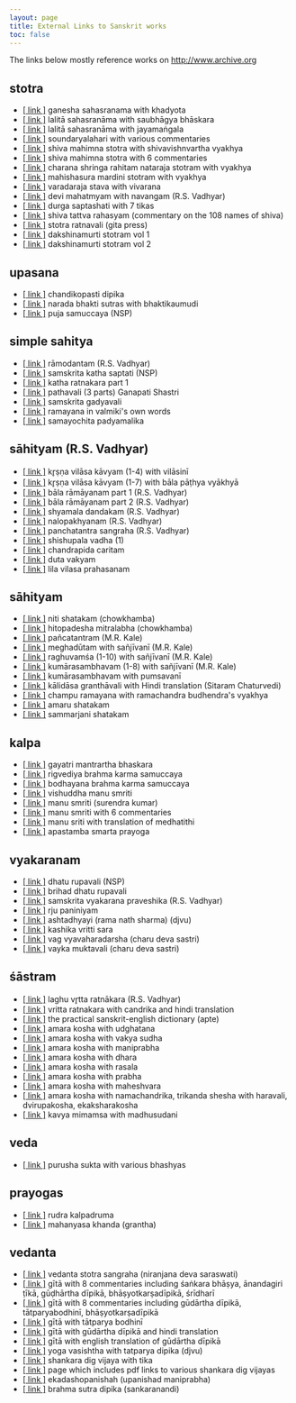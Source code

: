 ```yaml
---
layout: page
title: External Links to Sanskrit works
toc: false
---
```


The links below mostly reference works on http://www.archive.org

## stotra

* [[ link ]][gkh] ganesha sahasranama with khadyota
* [[ link ]][lssb] lalitā sahasranāma with saubhāgya bhāskara 
* [[ link ]][lsjm] lalitā sahasranāma with jayamaṅgala
* [[ link ]][slks] soundaryalahari with various commentaries
* [[ link ]][sms] shiva mahimna stotra with shivavishnvartha vyakhya
* [[ link ]][sms-6] shiva mahimna stotra with 6 commentaries
* [[ link ]][csrns] charana shringa rahitam nataraja stotram with vyakhya
* [[ link ]][mms] mahishasura mardini stotram with vyakhya
* [[ link ]][vsv] varadaraja stava with vivarana
* [[ link ]][dmn] devi mahatmyam with navangam (R.S. Vadhyar)
* [[ link ]][d700] durga saptashati with 7 tikas
* [[ link ]][str] shiva tattva rahasyam (commentary on the 108 names of shiva)
* [[ link ]][sr-gita] stotra ratnavali (gita press)
* [[ link ]][ds-1] dakshinamurti stotram vol 1
* [[ link ]][ds-2] dakshinamurti stotram vol 2


[gkh]: https://archive.org/details/GanesaSahasranamaWithBhashyaOfBhakararayaNarayanRamAcharya1951NSP
[lssb]: https://archive.org/details/Sri_lalita_sahasra_nama_with_saubhagyabhaskara_and_bhaskaravilasaKavyam
[lsjm]: https://archive.org/details/LalitaSahasraNamaWithJayamangalaOfBhattaNaryanaEd.LalyeP.G.
[sms]: https://archive.org/details/MahimnaStotraOfPushpandantaWithShivaVishnuArthaVyakhyaOfMadhusudanaSararswatiNSP
[sms-6]: https://archive.org/details/MahimnaStotraWithSixCommentaries1924Chowkhamba
[dmn]: https://archive.org/details/DeviMahatmyaNavangaChandiGanapatiSangameshwaraUpadhyayaR.S.VadhyarAndSons_201801
[d700]: https://archive.org/details/saptashati-7-teeka-1
[csrns]: https://archive.org/details/CharanasringarahitamNatarajaStotraSwamiKasikanandaGiri
[mms]: https://archive.org/details/MahishasuraMardiniStotraWithCommentaryEnglishTranslationSwamiKasikanandaGiri
[vsv]: https://archive.org/details/Varadaraja-Stava-With-Vivarana-Appayya-Dikshita-1917-SVV
[str]: https://archive.org/details/Sivatattvarahasya_Commentary_on_108_Names_of_Siva_by_Nilakantha_Dikshita_1915
[sr-gita]: https://archive.org/details/StotraRatnavaliGitaPressEdition
[slks]: https://archive.org/details/SaundaryaLahariAKuppaswami
[ds-1]: https://archive.org/details/SridaksinamurtistotramVolIByD.S.Subbaramaiya
[ds-2]: https://archive.org/details/SridaksinamurtistotramVolIIByD.S.Subbaramaiya

## upasana

* [[ link ]][cud] chandikopasti dipika
* [[ link ]][nbs] narada bhakti sutras with bhaktikaumudi
* [[ link ]][ps] puja samuccaya (NSP)

[cud]: https://archive.org/details/SriChandikopaastiDipikaGranthaSriVidyaNarsimhaBharatiSwami
[nbs]: https://archive.org/details/NaradiyaBhaktiSutraWithBhaktiKaumudhiVyakhyaSwamiHarshanandaR.K.Mutt
[ps]: https://archive.org/details/PujaSamucchayaPansikarNirnayaSagarPress1923

## simple sahitya

* [[ link ]][rd] rāmodantam (R.S. Vadhyar)
* [[ link ]][sk70] samskrita katha saptati (NSP)
* [[ link ]][kn] katha ratnakara part 1 
* [[ link ]][pa] pathavali (3 parts) Ganapati Shastri
* [[ link ]][sg] samskrita gadyavali
* [[ link ]][ram-v] ramayana in valmiki's own words
* [[ link ]][supm] samayochita padyamalika

[sg]: https://archive.org/details/SanskritGadyavaliPandurangaVamanKane
[rd]: https://archive.org/details/SriramodantamLAnantaramaSastri2006RSVadhyar
[sk70]: https://archive.org/details/SanskritaKathaSaptamiMandikalRamaShastriNirnayaSagarPress
[kn]: https://archive.org/details/SanskritaKathaSaptamiMandikalRamaShastriNirnayaSagarPress
[pa]: https://archive.org/details/Pathavali_Sanskrit_Reader_3_parts_-_T_Ganapati_Sastri1907
[ram-v]: https://archive.org/details/ValmikiRamayanaCondensedInThePoetsOwnWordsSrinivasachariarA.M.NatesanCo.
[supm]: https://archive.org/details/SamayochitaPadyamalikaGangadharKrishnaDravidNirnayaSagarPress1927

## sāhityam (R.S. Vadhyar)

* [[ link ]][kv1] kr̥ṣṇa vilāsa kāvyam (1-4) with vilāsinī 
* [[ link ]][kv2] kr̥ṣṇa vilāsa kāvyam (1-7) with bāla pāṭhya vyākhyā  
* [[ link ]][br1] bāla rāmāyanam part 1 (R.S. Vadhyar)
* [[ link ]][br2] bāla rāmāyanam part 2 (R.S. Vadhyar)
* [[ link ]][sd] shyamala dandakam (R.S. Vadhyar)
* [[ link ]][nu] nalopakhyanam (R.S. Vadhyar)
* [[ link ]][ps] panchatantra sangraha (R.S. Vadhyar)
* [[ link ]][sv] shishupala vadha (1)
* [[ link ]][cpc] chandrapida caritam
* [[ link ]][dv] duta vakyam
* [[ link ]][lvp] lila vilasa prahasanam
 
[kv1]: https://archive.org/details/KrishnaVilasaSukumaraVilasiniVyakhyaRamapanivadiniEd.SubramanyaUpadhyaR.
[kv2]: https://archive.org/details/KrishnaVilasaSukumaraBalaPhataVykhyaGovindaSuriEd.JhaV.S.RashtriyaSanskritSansthanMS
[br1]: https://archive.org/details/BalaRamayanOfAnantaNarayanaSastriP.S.R.S.VadhyarSons
[br2]: https://archive.org/details/BalaramayanaByAnantanaraynanSastriP.S.RamachandraAiyarT.K.R.S.VadhyarSons
[sd]: https://archive.org/details/ShyamalaDandakaOfKalidasaR.S.VadhyarAndSons
[nu]: https://archive.org/details/NalaopakhyanaEdRamachandraIyerT.K.R.SVadhyarSons
[ps]: https://archive.org/details/PanchatanatraSangrahaR.S.VadhyarAndSonsSastriK.L.V.
[sv]: https://archive.org/details/SisupalaVadhaCanto1RamachandraAiyarT.K.R.S.VadhyarSons
[cpc]: https://archive.org/details/ChandraPeedaCharitraRamachandraAiyerT.K.R.S.VadhyarSons
[dv]: https://archive.org/details/DutaVakyaADramaInOneActR.S.VadhyarAndSonsLQ
[lvp]: https://archive.org/details/LilalvilasaPrahasnaAnOrginalFarceIs7ActsSastriK.L.V.R.S.VadhyarAndSons

## sāhityam 

* [[ link ]][ns-c] niti shatakam (chowkhamba)
* [[ link ]][hu-c] hitopadesha mitralabha (chowkhamba)
* [[ link ]][pt-kale] pañcatantram (M.R. Kale)
* [[ link ]][md-kale] meghadūtam with sañjīvanī (M.R. Kale)
* [[ link ]][rv-kale] raghuvamśa (1-10) with sañjīvanī (M.R. Kale)
* [[ link ]][ks-kale] kumārasambhavam (1-8) with sañjīvanī (M.R. Kale)
* [[ link ]][ks-pum] kumārasambhavam with pumsavanī 
* [[ link ]][kd-gv] kālidāsa granthāvali with Hindi translation (Sitaram Chaturvedi)
* [[ link ]][cr] champu ramayana with ramachandra budhendra's vyakhya
* [[ link ]][as] amaru shatakam 
* [[ link ]][sms] sammarjani shatakam

[ns-c]: https://archive.org/details/NeetiShatakamChowkhambaSanskritSeries
[hu-c]: https://archive.org/details/HitopdeshMitralabhaChowkhambaPublishers
[pt-kale]: https://archive.org/details/PanchatantraKaleM.R.MLBD
[md-kale]: https://archive.org/details/MeghadutaKaleM.R.1947
[rv-kale]: https://archive.org/details/raghuvamsha_with_sanjivini_edited_by_mr_kale
[ks-kale]: https://archive.org/details/KumarasambhavaCantosI-vii-SanskritCommentaryEnglishTranslationNotes
[ks-pum]: https://archive.org/details/KumarasambhavaKalidasaPumsavaniBharadvajGangadharShastriBhashaPadyeShyamNarayanPandeyChowkambha
[kd-gv]: https://archive.org/details/KalidasaGranthavaliHindiTranslationSitaramChaturvedi1962
[cr]: https://archive.org/details/in.ernet.dli.2015.347687
[as]: https://archive.org/details/amarushataka
[sms]: https://archive.org/details/SammaarjaneeShatkam


## kalpa

* [[ link ]][gmb] gayatri mantrartha bhaskara
* [[ link ]][rbks] rigvediya brahma karma samuccaya
* [[ link ]][bbks] bodhayana brahma karma samuccaya
* [[ link ]][vms] vishuddha manu smriti
* [[ link ]][ms-s] manu smriti (surendra kumar)
* [[ link ]][ms6] manu smriti with 6 commentaries
* [[ link ]][ms-e] manu sriti with translation of medhatithi
* [[ link ]][asp] apastamba smarta prayoga

[gmb]: https://archive.org/details/GayatriMantrarthaBhaskar1932NirnayaSagarPress
[vms]: https://archive.org/details/VisuddhaManuSmritiDrSurendrKumar2006
[ms-s]: https://archive.org/details/ManuSmritiSurendraKumarMS
[ms6]: https://archive.org/details/manusmriti
[ms-e]: https://archive.org/details/ManusmritiWithMedhatithisBhashyaEngGNJhaVol4
[rbks]: https://archive.org/details/RigVediyaBrahmaKarmaSamuchhayaNirnayaSagarPressPothiDLICorrected
[asp]: https://archive.org/details/ApastamaSmartaPrayoga_201711
[bbks]: https://archive.org/details/BodhayanaBramhakarma#page

## vyakaranam

* [[ link ]][dr] dhatu rupavali (NSP)
* [[ link ]][bdr] brihad dhatu rupavali
* [[ link ]][svp] samskrita vyakarana praveshika (R.S. Vadhyar)
* [[ link ]][rp] rju paniniyam
* [[ link ]][rns] ashtadhyayi (rama nath sharma) (djvu)
* [[ link ]][kvs] kashika vritti sara
* [[ link ]][vva] vag vyavaharadarsha (charu deva sastri)
* [[ link ]][vm] vayka muktavali (charu deva sastri)

[bdr]: https://archive.org/details/DhatuKoshaKrishnacharyaBrihadRupavali1924
[svp]: https://archive.org/details/SamskritaVyakarnaPravesikaAnantramaSastriL.R.S.VadhyarAndSonsSL
[kvs]: https://archive.org/details/KashikaVrittiSaarShriBalabhadraTripathi
[rp]: https://archive.org/details/RijuPaniniyamSamkshiptaAshtadhyayiDarshanKesari
[dr]: https://archive.org/details/dhatu_rupavali
[rns]: https://archive.org/download/TheAshtadhyayiOfPanini-RamNathSharma
[vva]: https://archive.org/details/in.ernet.dli.2015.480300
[vm]: https://archive.org/details/VakyamuktavaliCharudevaShastri

## śāstram

* [[ link ]][lvr] laghu vr̥tta ratnākara (R.S. Vadhyar)
* [[ link ]][vr] vritta ratnakara with candrika and hindi translation
* [[ link ]][apte] the practical sanskrit-english dictionary (apte)
* [[ link ]][amara-ks] amara kosha with udghatana
* [[ link ]][amara-vs] amara kosha with vakya sudha
* [[ link ]][amara-mp] amara kosha with maniprabha
* [[ link ]][amara-dhara] amara kosha with dhara
* [[ link ]][amara-rasala] amara kosha with rasala 
* [[ link ]][amara-prabha] amara kosha with prabha
* [[ link ]][amara-mahes] amara kosha with maheshvara
* [[ link ]][amara-nc] amara kosha with namachandrika, trikanda shesha with haravali, dvirupakosha, ekaksharakosha
* [[ link ]][km-m] kavya mimamsa with madhusudani

[lvr]: https://archive.org/details/LaguVruttaRatnakaraRamachandraAiyarT.K.R.S.VadhyarAndSonsSL
[vr]: https://archive.org/details/vritta_ratnakara
[apte]: https://archive.org/details/ldpd_7285627_000
[amara-ks]: https://archive.org/details/79077293AmaraKoshaWithTheCommentaryOfKshiraSwamin_201801
[amara-vs]: https://archive.org/details/AmaraKoshaOfAmaraSingh1944NirnayaSagarPress_201609
[amara-mp]: https://archive.org/details/AmaraKoshaManiprabha
[amara-rasala]: https://archive.org/details/amarakoa00amaruoft
[amara-prabha]: https://archive.org/details/AmaraKoshaPrabha1949Chowkhamba
[amara-mahes]: https://archive.org/details/AmaraKoshaGovtCentralBookDepot_201709
[amara-dhara]: https://archive.org/details/TheAmaraKoshaOfShriAmaraSimha1937MasterKhelariLalAndSons
[amara-nc]: https://archive.org/details/KRI132AmaraKosha1930KhemrajPublishers
[km-m]: https://archive.org/details/236103951TheKavyaMimansaOfRajShekharChowkhamba1934

## veda

* [[ link ]][ps] purusha sukta with various bhashyas

[ps]: https://archive.org/details/PurushaSuktaBhashyaSayanaMahidharaUvataBhattaBhaskaraRangaRamnujaSanskritAcademyMelkote

## prayogas

* [[ link ]][rk] rudra kalpadruma
* [[ link ]][mk] mahanyasa khanda (grantha)

[rk]: https://archive.org/details/RudraKalpadrumaWithRudraSutraDvivediJagannathSharma
[mk]: https://archive.org/details/in.ernet.dli.2015.495528

## vedanta 

* [[ link ]][vss] vedanta stotra sangraha (niranjana deva saraswati)
* [[ link ]][gita8b] gītā with 8 commentaries including śaṅkara bhāṣya, ānandagiri ṭīkā, gūḍhārtha dīpikā, bhāṣyotkarṣadīpikā, śrīdharī  
* [[ link ]][gita8b] gītā with 8 commentaries including gūdārtha dīpikā, tātparyabodhinī, bhāṣyotkarṣadīpikā 
* [[ link ]][gitatp] gītā with tātparya bodhinī 
* [[ link ]][gita-gud] gītā with gūdārtha dīpikā and hindi translation 
* [[ link ]][gita-gud-e] gītā with english translation of gūdārtha dīpikā
* [[ link ]][yv-djvu] yoga vasishtha with tatparya dipika (djvu)
* [[ link ]][sdv] shankara dig vijaya with tika
* [[ link ]][sdvm] page which includes pdf links to various shankara dig vijayas
* [[ link ]][eu] ekadashopanishah (upanishad maniprabha)
* [[ link ]][bsd-s] brahma sutra dipika (sankaranandi)

[vss]: https://archive.org/details/VedantaStotraSangrahaSwamiNiranjanDevaSaraswati
[gita8a]: https://archive.org/stream/SrimadBhagavadGita.With.the.Commentaries/Srimad-Bhagavad-Gita.with.Eight.Commentaries#page/n0/mode/2up
[gita8b]: https://archive.org/details/bg8commentaries 
[gitatp]: https://archive.org/details/BhagavadGitaWithGitaPriyaBhodiniOfShankaranandaSaraswatiEd.VasudevLakshmanaPaniskarChowkambha
[gita-gud]: https://archive.org/details/BhagavadGita-MadhusudanSaraswati
[gita-gud-e]: https://archive.org/details/BhagavadGitaGudarthaDipikaSwamiGambhiranandaR.K.Mutt 
[eu]: https://archive.org/details/Ekadasopanishadah_With_Maniprabha_Tika_Of_Swami_Amaradasa_Udasina_1910_NSP
[bsd-s]: https://archive.org/details/BrahmaSutraDeepikaChowkhambaSktSeries


[yv-djvu]: https://archive.org/download/The.Yoga-Vasistha.of.Valmiki.with.Vasistha.Maharamayana-tatparya
[sdv]: https://archive.org/details/Shankara.Digvijaya.Satika
[sdvm]: http://prajnaquest.fr/blog/sanskrit-texts-3/sanskrit-hindu-texts/
